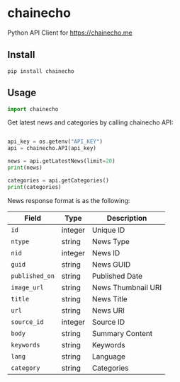 # chainecho

Python API Client for https://chainecho.me


## Install

```
pip install chainecho
```

## Usage

```python
import chainecho
```

Get latest news and categories by calling chainecho API:


```python

api_key = os.getenv("API_KEY")
api = chainecho.API(api_key)

news = api.getLatestNews(limit=20)
print(news)

categories = api.getCategories()
print(categories)

```


News response format is as the following:


| Field     | Type    | Description               |
| --------- | ------- | ------------------------- |
| `id`      | integer  | Unique ID  |
| `ntype` | string  | News Type  |
| `nid`    | integer | News ID    |
| `guid` | string  | News GUID  |
| `published_on` | string  | Published Date  |
| `image_url` | string  | News Thumbnail URI  |
| `title` | string  | News Title  |
| `url` | string  | News URI  |
| `source_id` | integer  | Source ID  |
| `body` | string  | Summary Content  |
| `keywords` | string  | Keywords  |
| `lang` | string  | Language  |
| `category` | string  | Categories  |

